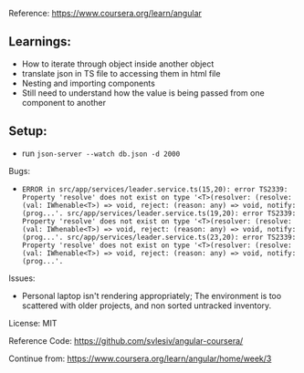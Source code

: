 Reference: https://www.coursera.org/learn/angular

## Learnings: 
- How to iterate through object inside another object
- translate json in TS file to accessing them in html file
- Nesting and importing components
- Still need to understand how the value is being passed from one component to another


## Setup:
- run `json-server --watch db.json -d 2000`

Bugs:
- `ERROR in src/app/services/leader.service.ts(15,20): error TS2339: Property 'resolve' does not exist on type '<T>(resolver: (resolve: (val: IWhenable<T>) => void, reject: (reason: any) => void, notify: (prog...'.
src/app/services/leader.service.ts(19,20): error TS2339: Property 'resolve' does not exist on type '<T>(resolver: (resolve: (val: IWhenable<T>) => void, reject: (reason: any) => void, notify: (prog...'.
src/app/services/leader.service.ts(23,20): error TS2339: Property 'resolve' does not exist on type '<T>(resolver: (resolve: (val: IWhenable<T>) => void, reject: (reason: any) => void, notify: (prog...'.`

Issues:
- Personal laptop isn't rendering appropriately; The environment is too scattered with older projects, and non sorted untracked inventory.

License: MIT


Reference Code: https://github.com/svlesiv/angular-coursera/

Continue from: https://www.coursera.org/learn/angular/home/week/3
